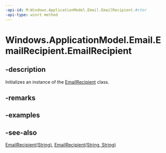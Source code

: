 ```yaml
---
-api-id: M:Windows.ApplicationModel.Email.EmailRecipient.#ctor
-api-type: winrt method
---
```


<!-- Method syntax
public EmailRecipient()
-->

# Windows.ApplicationModel.Email.EmailRecipient.EmailRecipient

## -description
Initializes an instance of the [EmailRecipient](emailrecipient.md) class.

## -remarks

## -examples

## -see-also
[EmailRecipient(String)](emailrecipient_emailrecipient_290278668.md), [EmailRecipient(String, String)](emailrecipient_emailrecipient_1571897524.md)